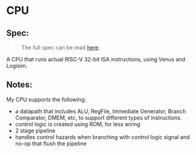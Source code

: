 # CPU

## Spec:
> The full spec can be read [here](https://cs61c.org/sp22/projects/proj3/).

A CPU that runs actual RISC-V 32-bit ISA instructions, using Venus and Logisim.  

## Notes: 
My CPU supports the following:
- a datapath that includes ALU, RegFile, Immediate Generator, Branch Comparator, DMEM, etc, to support different types of instructions.
- control logic is created using ROM, for less wiring
- 2 stage pipeline
- handles control hazards when branching with control logic signal and no-op that flush the pipeline
